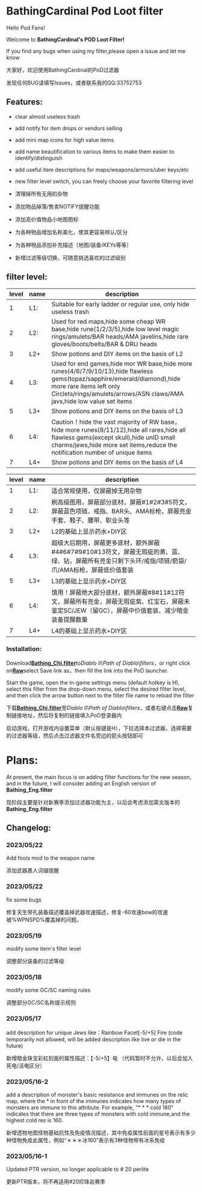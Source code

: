 # BathingCardinal Pod Loot filter
Hello Pod Fans! 

Welcome to **BathingCardinal's POD Loot Filter!** 

If you find any bugs when using my filter,please open a issue and let me know 

大家好，欢迎使用BathingCardinal的PoD过滤器

发现任何BUG请填写Issues，或者联系我的QQ:33752753

## Features:
* clear almost useless trash
* add notify for item drops or vendors selling
* add mini map icons for high value items
* add name beautification to various items to make them easier to identify/distinguish
* add useful item descriptions for maps/weapons/armors/uber keys/etc
* new filter level switch, you can freely choose your favorite filtering level

* 清理掉所有无用的杂物
* 添加物品掉落/售卖NOTIFY提醒功能
* 添加高价值物品小地图图标
* 为各种物品增加名称美化，使其更容易辨认/区分
* 为各种物品添加补充描述（地图/装备/KEYs等等）
* 新增过滤等级切换，可随意挑选喜欢的过滤级别

## filter level:
| level | name | description |
| --- | --- | --- |
| 1 | L1: | Suitable for early ladder or regular use, only hide useless trash
| 2 | L2: | Used for red maps,hide some cheap WR base,hide rune(1/2/3/5),hide low level magic rings/amulets/BAR heads/AMA javelins,hide rare gloves/boots/belts/BAR & DRU heads
| 3 | L2+ | Show potions and DIY items on the basis of L2
| 4 | L3: | Used for end games,hide mor WR base,hide more runes(4/6/7/9/10/13),hide flawless gems(topaz/sapphire/emerald/diamond),hide more rare items left only Circlets/rings/amulets/arrows/ASN claws/AMA javs,hide low value set items
| 5 | L3+ | Show potions and DIY items on the basis of L3
| 6 | L4: | Caution！hide the vast majority of RW base，hide more runes(8/11/12),hide all rares,hide all flawless gems(except skull),hide unID small charms/jews,hide more set items,reduce the notification number of unique items
| 7 | L4+ | Show potions and DIY items on the basis of L4

| level | name | description |
| --- | --- | --- |
| 1 | L1: | 适合常规使用，仅屏蔽掉无用杂物
| 2 | L2: | 刷高级图用，屏蔽部分底材，屏蔽#1#2#3#5符文，屏蔽蓝色项链、戒指、BAR头、AMA标枪，屏蔽亮金手套、鞋子、腰带、职业头等
| 3 | L2+ | L2的基础上显示药水+DIY区
| 4 | L3: | 超级大后期用，屏蔽更多底材，额外屏蔽#4#6#7#9#10#13符文，屏蔽无瑕疵的黄、蓝、绿、钻，屏蔽所有亮金只剩下头环/戒指/项链/箭袋/爪/AMA标枪，屏蔽低价值套装
| 5 | L3+ | L3的基础上显示药水+DIY区
| 6 | L4: | 慎用！屏蔽绝大部分底材，额外屏蔽#8#11#12符文，屏蔽所有亮金，屏蔽无瑕疵紫、红宝石，屏蔽未鉴定SC/JEW（留GC），屏蔽中价值套装、减少暗金装备提醒数量
| 7 | L4+ | L4的基础上显示药水+DIY区

### Installation:
Download[**Bathing_Chi.filter**](https://github.com/vincent427/BathingCardinal_Pod_Lootfilter/blob/main/Bathing_Chi.filter)to*Diablo II\Path of Diablo\filters*，or right click on[**Raw**](https://raw.githubusercontent.com/vincent427/BathingCardinal_Pod_Lootfilter/main/Bathing_Chi.filter)select Save link as，then fill the link into the PoD launcher.

Start the game, open the in-game settings menu (default hotkey is H), select this filter from the drop-down menu, select the desired filter level, and then click the arrow button next to the filter file name to reload the filter

下载[**Bathing_Chi.filter**](https://github.com/vincent427/BathingCardinal_Pod_Lootfilter/blob/main/Bathing_Chi.filter)至*Diablo II\Path of Diablo\filters*，或者右键点击[**Raw**](https://raw.githubusercontent.com/vincent427/BathingCardinal_Pod_Lootfilter/main/Bathing_Chi.filter)复制链接地址，然后将复制的链接填入PoD登录器内

启动游戏，打开游戏内设置菜单（默认按键是H），下拉选择本过滤器，选择需要的过滤器等级，然后点击过滤器文件名旁边的箭头按钮即可

# Plans:
At present, the main focus is on adding filter functions for the new season, and in the future, I will consider adding an English version of **Bathing_Eng.filter**

现阶段主要是针对新赛季添加过滤器功能为主，以后会考虑添加英文版本的**Bathing_Eng.filter**

## Changelog:
### 2023/05/22
Add fools mod to the weapon name 

添加武器愚人词缀提醒
### 2023/05/22
fix some bugs

修复天生带孔装备描述覆盖掉武器攻速描述，修复-60攻速bow的攻速被%WPNSPD%覆盖掉的问题。
### 2023/05/19
modify some item's filter level

调整部分装备的过滤等级
### 2023/05/18
modify some GC/SC naming rules

调整部分GC/SC名称提示规则
### 2023/05/17
add description for unique Jews like：Rainbow Facet[-5/+5] Fire (code temporarily not allowed, will be added description like live or die in the future)

新增暗金珠宝彩虹刻面的属性描述：【-5/+5】电 （代码暂时不允许，以后会加入死电/活电区分）
### 2023/05/16-2
add a description of monster's basic resistance and immunes on the relic map, where the * in front of the immunes indicates how many types of monsters are immune to this attribute. For example, "* * * cold 160" indicates that there are three types of monsters with cold immune,and the highest cold res is 160.

新增遗物地图怪物基础抗性及免疫情况描述，其中免疫属性前面的星号表示有多少种怪物免疫此属性，例如“＊＊＊冰160”表示有3种怪物带有冰系免疫
### 2023/05/16-1
Updated PTR version, no longer applicable to # 20 perlite

更新PTR版本，将不再适用#20珍珠岩赛季

